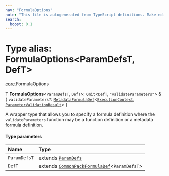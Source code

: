 ```yaml
---
nav: "FormulaOptions"
note: "This file is autogenerated from TypeScript definitions. Make edits to the comments in the TypeScript file and then run `make docs` to regenerate this file."
search:
  boost: 0.1
---
```

# Type alias: FormulaOptions<ParamDefsT, DefT\>

[core](../modules/core.md).FormulaOptions

Ƭ **FormulaOptions**<`ParamDefsT`, `DefT`\>: `Omit`<`DefT`, ``"validateParameters"``\> & { `validateParameters?`: [`MetadataFormulaDef`](core.MetadataFormulaDef.md)<[`ExecutionContext`](../interfaces/core.ExecutionContext.md), [`ParameterValidationResult`](core.ParameterValidationResult.md)\>  }

A wrapper type that allows you to specify a formula definition where the `validateParameters`
function may be a function definition or a metadata formula definition.

#### Type parameters

| Name | Type |
| :------ | :------ |
| `ParamDefsT` | extends [`ParamDefs`](core.ParamDefs.md) |
| `DefT` | extends [`CommonPackFormulaDef`](../interfaces/core.CommonPackFormulaDef.md)<`ParamDefsT`\> |

